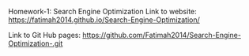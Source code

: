 Homework-1: Search Engine Optimization
 Link to website:
 https://fatimah2014.github.io/Search-Engine-Optimization/

Link to Git Hub pages:
 https://github.com/Fatimah2014/Search-Engine-Optimization-.git